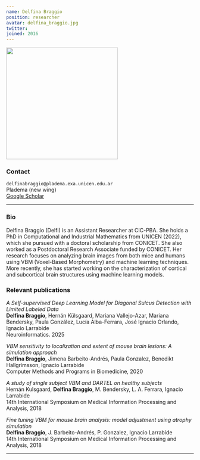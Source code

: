 ```yaml
---
name: Delfina Braggio
position: researcher
avatar: delfina_braggio.jpg
twitter:
joined: 2016
---
```


<img width="300" src="{{site.baseurl}}/images/people/{{page.avatar}}" data-action="zoom">

### Contact

<i class="fa fa-envelope-o"></i>  `delfinabraggio@pladema.exa.unicen.edu.ar`<br>
<i class="fa fa-building"></i> Pladema (new wing) <br>
<i class="fa fa-bar-chart"></i> [Google Scholar](https://scholar.google.com/citations?hl=es&user=sjwsVEcAAAAJ)

<hr>

### Bio

Delfina Braggio (Delfi) is an Assistant Researcher at CIC-PBA. She holds a PhD in Computational and Industrial Mathematics from UNICEN (2022), which she pursued with a doctoral scholarship from CONICET. She also worked as a Postdoctoral Research Associate funded by CONICET. Her research focuses on analyzing brain images from both mice and humans using VBM (Voxel-Based Morphometry) and machine learning techniques. More recently, she has started working on the characterization of cortical and subcortical brain structures using machine learning models.

### Relevant publications

_A Self-supervised Deep Learning Model for Diagonal Sulcus Detection with Limited Labeled Data_<br>
**Delfina Braggio**, Hernán Külsgaard, Mariana Vallejo-Azar, Mariana Bendersky, Paula González, Lucía Alba-Ferrara, José Ignacio Orlando, Ignacio Larrabide<br>
Neuroinformatics. 2025 

_VBM sensitivity to localization and extent of mouse brain lesions: A simulation approach_<br>
**Delfina Braggio**, Jimena Barbeito-Andrés, Paula Gonzalez, Benedikt Hallgrímsson, Ignacio Larrabide<br>
Computer Methods and Programs in Biomedicine, 2020

_A study of single subject VBM and DARTEL on healthy subjects_<br>
Hernán Kulsgaard, **Delfina Braggio**, M. Bendersky, L. A. Ferrara, Ignacio Larrabide<br>
14th International Symposium on Medical Information Processing and Analysis, 2018

_Fine tuning VBM for mouse brain analysis: model adjustment using atrophy simulation_<br>
**Delfina Braggio**, J. Barbeito-Andrés, P. Gonzalez, Ignacio Larrabide<br>
14th International Symposium on Medical Information Processing and Analysis, 2018

<hr>
